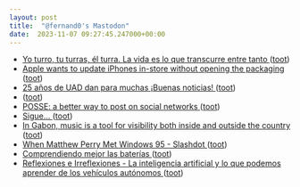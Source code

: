 ```yaml
---
layout: post
title:  "@fernand0's Mastodon"
date:  2023-11-07 09:27:45.247000+00:00
---
```

*  [Yo turro, tu turras, él turra. La vida es lo que transcurre entre tanto ](https://mastodon.social/@fernand0/111368553447041263) ([toot](https://mastodon.social/@fernand0/111368553447041263))
*  [Apple wants to update iPhones in-store without opening the packaging ](https://appleinsider.com/articles/23/10/15/apple-plans-to-update-iphones-in-store-without-opening-the-boxe) ([toot](https://mastodon.social/@fernand0/111368475044753534))
*  [25 años de UAD dan para muchas ¡Buenas noticias! ](https://unaaldia.hispasec.com/2023/10/25-aniverario-uad-dan-para-muchas-buenas-noticias.htm) ([toot](https://mastodon.social/@fernand0/111368301306545759))
*  [ ](https://mastodon.social/users/fernand0/statuses/111367814289026214/activity) ([toot](https://mastodon.social/users/fernand0/statuses/111367814289026214/activity))
*  [POSSE: a better way to post on social networks ](https://www.theverge.com/2023/10/23/23928550/posse-posting-activitypub-standard-twitter-tumblr-mastodo) ([toot](https://mastodon.social/@fernand0/111365250433232948))
*  [Sigue… ](https://avecesunafoto.wordpress.com/2023/11/06/sigue) ([toot](https://mastodon.social/@fernand0/111365077808846937))
*  [In Gabon, music is a tool for visibility both inside and outside the country ](https://globalvoices.org/2023/11/04/in-gabon-music-is-a-tool-for-visibility-both-inside-and-outside-the-country) ([toot](https://mastodon.social/@fernand0/111365018865611702))
*  [When Matthew Perry Met Windows 95 - Slashdot ](https://entertainment.slashdot.org/story/23/10/30/0038235/when-matthew-perry-met-windows-9) ([toot](https://mastodon.social/@fernand0/111364759295320586))
*  [Comprendiendo mejor las baterías ](https://fernand0.github.io//comprender-baterias) ([toot](https://mastodon.social/@fernand0/111364720036143048))
*  [
         Reflexiones e Irreflexiones - La inteligencia artificial y lo que podemos aprender de los vehículos autónomos
       ](http://fernand0.blogalia.com//historias/7878) ([toot](https://mastodon.social/@fernand0/111364589827636507))
